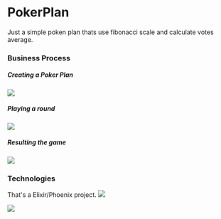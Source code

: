# PokerPlan

Just a simple poken plan thats use fibonacci scale and calculate votes average.


### Business Process
##### Creating a Poker Plan
![](https://emersonudovicmedias.s3.amazonaws.com/POKER+PLAN+-+create+a+poker+plan.jpeg)


##### Playing a round
![](https://emersonudovicmedias.s3.amazonaws.com/POKER+PLAN+-+playing.jpeg)

##### Resulting the game
![](https://emersonudovicmedias.s3.amazonaws.com/POKER+PLAN+-+resuting.jpeg)

### Technologies
That's a Elixir/Phoenix project.
![](https://elixir-lang.org/images/logo/logo.png)

![](https://cdn.dribbble.com/users/284576/screenshots/1612621/phoenixframework.png)
